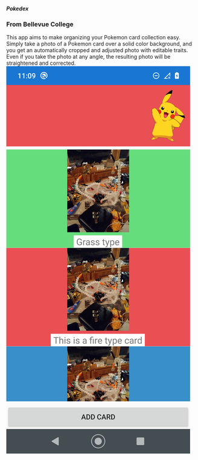 ##### Pokedex
### From Bellevue College
This app aims to make organizing your Pokemon card collection easy. Simply take a photo of a Pokemon card over a solid color background, and you get an automatically cropped and adjusted photo with editable traits. Even if you take the photo at any angle, the resulting photo will be straightened and corrected.
![Screenshot of app](https://raw.githubusercontent.com/FlynnD273/BCCardReader/main/Images/screen.png)
